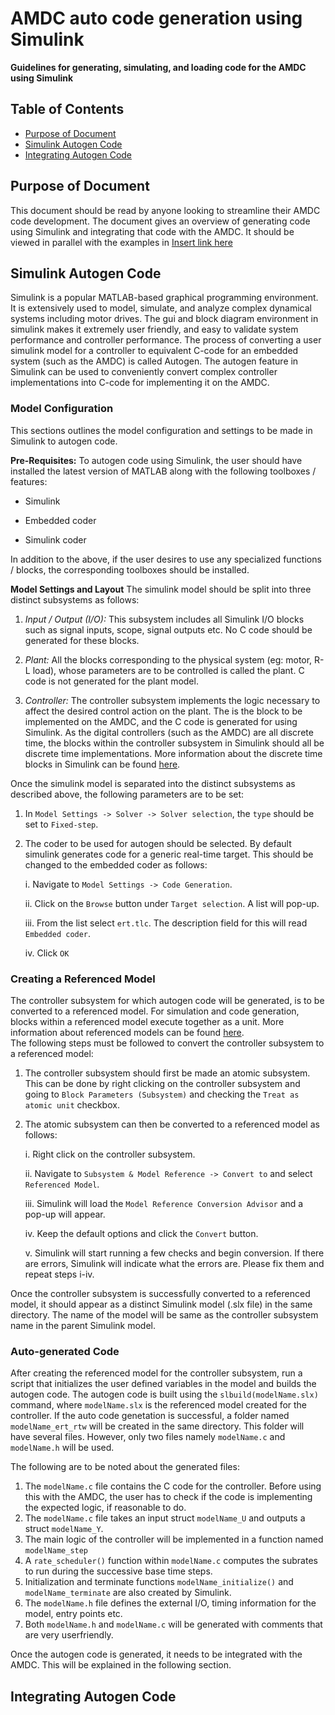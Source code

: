 # AMDC auto code generation using Simulink

**Guidelines for generating, simulating, and loading code for the AMDC using Simulink**

## Table of Contents

- [Purpose of Document](#purpose-of-document)
- [Simulink Autogen Code](#simulink-autogen-code)
- [Integrating Autogen Code](#integrating-autogen-code)

## Purpose of Document

This document should be read by anyone looking to streamline their AMDC code development. The document gives an overview of generating code using Simulink and integrating that code with the AMDC. It should be viewed in parallel with the examples in [Insert link here](./) 

## Simulink Autogen Code
Simulink is a popular MATLAB-based graphical programming environment. It is extensively used to model, simulate, and analyze complex dynamical systems including motor drives. The gui and block diagram environment in simulink makes it extremely user friendly, 
and easy to validate system performance and controller performance. The process of converting a user simulink model for a controller to equivalent C-code for an embedded system (such as the AMDC) is called Autogen. The autogen feature in Simulink can be used to conveniently convert complex controller implementations into C-code for implementing it on the AMDC.

### Model Configuration

This sections outlines the model configuration and settings to be made in Simulink to autogen code. 

**Pre-Requisites:** 
To autogen code using Simulink, the user should have installed the latest version of MATLAB along with the following toolboxes / features:

- Simulink

- Embedded coder

- Simulink coder

In addition to the above, if the user desires to use any specialized functions / blocks, the corresponding toolboxes should be installed.

**Model Settings and Layout**
The simulink model should be split into three distinct subsystems as follows:
1. _Input / Output (I/O):_ This subsystem includes all Simulink I/O blocks such as signal inputs, scope, signal outputs etc. No C code should be generated for these blocks. 
	
2. _Plant:_ All the blocks corresponding to the physical system (eg: motor, R-L load), whose parameters are to be controlled is called the plant. C code is not generated for the plant model.
	
3. _Controller:_ The controller subsystem implements the logic necessary to affect the desired control action on the plant. The is the block to be implemented on the AMDC, and the C code is generated for using Simulink. As the digital controllers (such as the AMDC) are all discrete time, the blocks within the controller subsystem in Simulink should all be discrete time implementations. More information about the discrete time blocks in Simulink can be found [here](https://www.mathworks.com/help/simulink/discrete.html). 	

Once the simulink model is separated into the distinct subsystems as described above, the following parameters are to be set:
1. In `Model Settings -> Solver -> Solver selection`, the `type` should be set to `Fixed-step`. 
2. The coder to be used for autogen should be selected. By default simulink generates code for a generic real-time target. This should be changed to the embedded coder as follows:	

	i. Navigate to `Model Settings -> Code Generation`.

	ii. Click on the `Browse` button under `Target selection`. A list will pop-up.

	iii. From the list select `ert.tlc`. The description field for this will read `Embedded coder`.

	iv. Click `OK` 
	
### Creating a Referenced Model
The controller subsystem for which autogen code will be generated, is to be converted to a referenced model. For simulation and code generation, blocks within a referenced model execute together as a unit. More information about referenced models can be found [here](https://www.mathworks.com/help/simulink/model-reference.html).	
The following steps must be followed to convert the controller subsystem to a referenced model:

1. The controller subsystem should first be made an atomic subsystem. This can be done by right clicking on the controller subsystem and going to `Block Parameters (Subsystem)` and checking the `Treat as atomic unit` checkbox.

2. The atomic subsystem can then be converted to a referenced model as follows:

	i. Right click on the controller subsystem.

	ii. Navigate to `Subsystem & Model Reference -> Convert to` and select `Referenced Model`.

	iii. Simulink will load the `Model Reference Conversion Advisor` and a pop-up will appear.

	iv. Keep the default options and click the `Convert` button.

	v. Simulink will start running a few checks and begin conversion. If there are errors, Simulink will indicate what the errors are. Please fix them and repeat steps i-iv.
		
Once the controller subsystem is successfully converted to a referenced model, it should appear as a distinct Simulink model (.slx file) in the same directory. The name of the model will be same as the controller subsystem name in the parent Simulink model.

### Auto-generated Code
After creating the referenced model for the controller subsystem, run a script that initializes the user defined variables in the model and builds the autogen code. The autogen code is built using the `slbuild(modelName.slx)` command, where `modelName.slx` is the referenced model created for the controller.
If the auto code genetation is successful, a folder named `modelName_ert_rtw` will be created in the same directory. This folder will have several files. However, only two files namely `modelName.c` and `modelName.h` will be used.

The following are to be noted about the generated files:
1. The `modelName.c` file contains the C code for the controller. Before using this with the AMDC, the user has to check if the code is implementing the expected logic, if reasonable to do.
2. The `modelName.c` file takes an input struct `modelName_U` and outputs a struct `modelName_Y`.
3. The main logic of the controller will be implemented in a function named `modelName_step` 
4. A `rate_scheduler()` function within `modelName.c` computes the subrates to run during the successive base time steps.
5. Initialization and terminate functions `modelName_initialize()` and `modelName_terminate` are also created by Simulink.  
6. The `modelName.h` file defines the external I/O, timing information for the model, entry points etc.
7. Both `modelName.h` and `modelName.c` will be generated with comments that are very userfriendly.

Once the autogen code is generated, it needs to be integrated with the AMDC. This will be explained in the following section.

## Integrating Autogen Code

